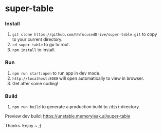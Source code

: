 # super-table

### Install
1. `git clone https://github.com/UnfocusedDrive/super-table.git` to copy to your current directory.
2. `cd super-table` to go to root.
3. `npm install` to install.

### Run
1. `npm run start:open` to run app in dev mode.
2. `http://localhost:8080` will open automatically to view in browser.
3. Get after some coding!

### Build
1. `npm run build` to generate a production build to `/dist` directory.


Preview dev build:
https://unstable.memoryleak.ai/super-table

Thanks. Enjoy ~ ;)
